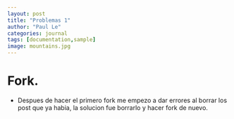 ```yaml
---
layout: post
title: "Problemas 1"
author: "Paul Le"
categories: journal
tags: [documentation,sample]
image: mountains.jpg
---
```


# Fork.

- Despues de hacer el primero fork me empezo a dar errores al borrar los post que ya habia, la solucion fue borrarlo y hacer fork de nuevo.
